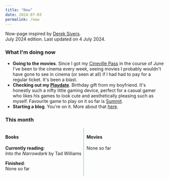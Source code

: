 ```yaml
---
title: "Now"
date: 2024-07-03
permalink: /now
---
```

Now-page inspired by <a href="https://sive.rs/nowff" target="_blank">Derek Sivers</a>. 
<br />July 2024 edition. Last updated on 4 July 2024.

### What I'm doing now

- **Going to the movies**. Since I got my <a href="https://cinevillepass.be/en-BE" target="_blank">Cineville Pass</a> in the course of June  I've been to the cinema every week, seeing movies I probably wouldn't have gone to see in cinema (or seen at all) if I had had to pay for a regular ticket. It's been a blast.
- **Checking out my <a href="https://play.date/" target="_blank">Playdate</a>**. Birthday gift from my boyfriend. It's honestly such a nifty little gaming device, perfect for a casual gamer who likes his games to look cute and aesthetically pleasing such as myself. Favourite game to play on it so far is <a href="https://play.date/games/summit/" target="_blank">Summit</a>.
- **Starting a blog**. You're on it. More about that [here](/about.md).

### This month
<div style="float: left; width: 49%; border-right: 1px solid #66b2b2;">
<h4>Books</h4>
<p><strong>Currently reading</strong>: <br /><i>Into the Narrowdark</i> by Tad Williams</p>
<p><strong>Finished</strong>: <br />None so far</p>
</div>
<div style="float: right; width: 49%;">
<h4>Movies</h4>
<p>None so far</p>
</div>
